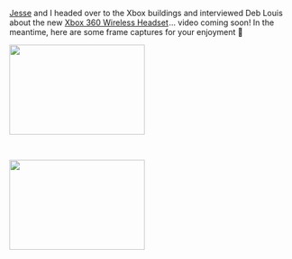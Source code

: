 <a href="http://www.osakasteve.com" target="_blank">Jesse</a> and I headed over to the Xbox buildings and interviewed Deb Louis about the new [Xbox 360 Wireless Headset](http://www.amazon.com/gp/product/B000HZFCZQ?ie=UTF8&tag=duncanmackenz-20&linkCode=as2&camp=1789&creative=9325&creativeASIN=B000HZFCZQ)<img style="margin: 0px; border-top-style: none! important; border-right-style: none! important; border-left-style: none! important; border-bottom-style: none! important" height="1" alt="" src="http://www.assoc-amazon.com/e/ir?t=duncanmackenz-20&l=as2&o=1&a=B000HZFCZQ" width="1" border="0" />&#8230; video coming soon! In the meantime, here are some frame captures for your enjoyment 🙂

<a href="http://www.duncanmackenzie.net/images/WindowsLiveWriter/WirelessHeadsetfortheXbox360_9E26/XboxWirelessHeadset2%5B2%5D.png" atomicselection="true" rel="lightbox[611]" title="Wireless Headset for the Xbox 360"><img style="border-top-width: 0px; border-left-width: 0px; border-bottom-width: 0px; border-right-width: 0px" height="160" src="http://www.duncanmackenzie.net/images/WindowsLiveWriter/WirelessHeadsetfortheXbox360_9E26/XboxWirelessHeadset2_thumb.png" width="240" border="0" /></a> 

&nbsp;

<a href="http://www.duncanmackenzie.net/images/WindowsLiveWriter/WirelessHeadsetfortheXbox360_9E26/XboxWirelessHeadset%5B2%5D.png" atomicselection="true" rel="lightbox[611]" title="Wireless Headset for the Xbox 360"><img style="border-top-width: 0px; border-left-width: 0px; border-bottom-width: 0px; border-right-width: 0px" height="160" src="http://www.duncanmackenzie.net/images/WindowsLiveWriter/WirelessHeadsetfortheXbox360_9E26/XboxWirelessHeadset_thumb.png" width="240" border="0" /></a>